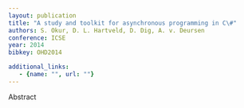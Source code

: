 ```yaml
---
layout: publication
title: "A study and toolkit for asynchronous programming in C\#"
authors: S. Okur, D. L. Hartveld, D. Dig, A. v. Deursen
conference: ICSE
year: 2014
bibkey: OHD2014

additional_links:
   - {name: "", url: ""}
---
```

Abstract
